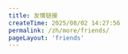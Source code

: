 ```yaml
---
title: 友情链接
createTime: 2025/08/02 14:27:56
permalink: /zh/more/friends/
pageLayout: 'friends'
---
```


<FriendsPage-zhCN/>

<!-- <FriendsPage/> -->